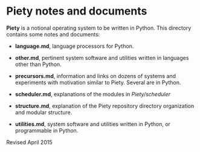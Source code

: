 Piety notes and documents
=========================

**Piety** is a notional operating system to be written in Python.
  This directory contains some notes and documents:

- **language.md**, language processors for Python.

- **other.md**, pertinent system software and utilities written in
    languages other than Python.

- **precursors.md**, information and links on dozens of systems and
    experiments with motivation similar to Piety.  Several are in
    Python.

- **scheduler.md**, explanations of the modules in *Piety/scheduler*

- **structure.md**, explanation of the Piety repository directory
    organization and modular structure.

- **utilities.md**, system software and utilities written in Python,
    or programmable in Python.

Revised April 2015
